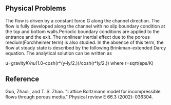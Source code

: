 ## Physical Problems

The flow is driven by a constant force G along the channel direction. The flow is fully developed along the channel with no slip boundary condition at the top and bottom walls.Periodic boundary conditions are applied to the entrance and the exit. 
The nonlinear inertial effect due to the porous medium(Forchheimer term) is also studied. In the absence of this term, the flow at steady state is described by the following Brinkman-extended Darcy equation. The analytical solution  can be written as

u=gravity*K/nu*(1.0-cosh(r*(y-ly/2.))/cosh(r*ly/2.))
where r=sqrt(eps/K)

## Reference

 Guo, Zhaoli, and T. S. Zhao. "Lattice Boltzmann model for incompressible flows through porous media." Physical review E 66.3 (2002): 036304.
